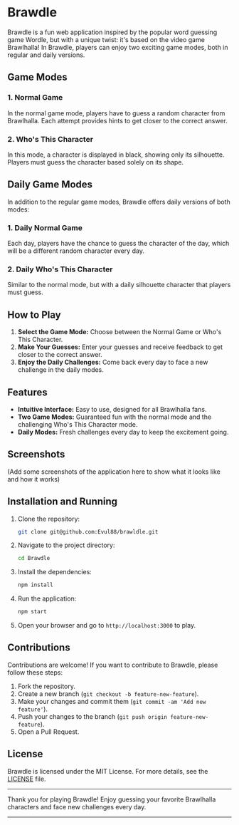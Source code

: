 # Brawdle

Brawdle is a fun web application inspired by the popular word guessing game Wordle, but with a unique twist: it's based on the video game Brawlhalla! In Brawdle, players can enjoy two exciting game modes, both in regular and daily versions.

## Game Modes

### 1. Normal Game
In the normal game mode, players have to guess a random character from Brawlhalla. Each attempt provides hints to get closer to the correct answer.

### 2. Who's This Character
In this mode, a character is displayed in black, showing only its silhouette. Players must guess the character based solely on its shape.

## Daily Game Modes

In addition to the regular game modes, Brawdle offers daily versions of both modes:

### 1. Daily Normal Game
Each day, players have the chance to guess the character of the day, which will be a different random character every day.

### 2. Daily Who's This Character
Similar to the normal mode, but with a daily silhouette character that players must guess.

## How to Play

1. **Select the Game Mode:** Choose between the Normal Game or Who's This Character.
2. **Make Your Guesses:** Enter your guesses and receive feedback to get closer to the correct answer.
3. **Enjoy the Daily Challenges:** Come back every day to face a new challenge in the daily modes.

## Features

- **Intuitive Interface:** Easy to use, designed for all Brawlhalla fans.
- **Two Game Modes:** Guaranteed fun with the normal mode and the challenging Who's This Character mode.
- **Daily Modes:** Fresh challenges every day to keep the excitement going.

## Screenshots

(Add some screenshots of the application here to show what it looks like and how it works)

## Installation and Running

1. Clone the repository:
   ```sh
   git clone git@github.com:Evul88/brawldle.git
   ```
2. Navigate to the project directory:
   ```sh
   cd Brawdle
   ```
3. Install the dependencies:
   ```sh
   npm install
   ```
4. Run the application:
   ```sh
   npm start
   ```
5. Open your browser and go to `http://localhost:3000` to play.

## Contributions

Contributions are welcome! If you want to contribute to Brawdle, please follow these steps:

1. Fork the repository.
2. Create a new branch (`git checkout -b feature-new-feature`).
3. Make your changes and commit them (`git commit -am 'Add new feature'`).
4. Push your changes to the branch (`git push origin feature-new-feature`).
5. Open a Pull Request.

## License

Brawdle is licensed under the MIT License. For more details, see the [LICENSE](LICENSE) file.

---

Thank you for playing Brawdle! Enjoy guessing your favorite Brawlhalla characters and face new challenges every day.

---
